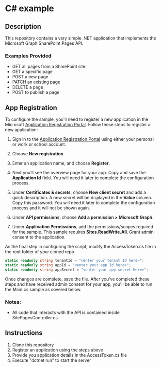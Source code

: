 # C# example

## Description
This repository contains a very simple .NET application that implements the Microsoft Graph SharePoint Pages API.

### Examples Provided
- GET all pages from a SharePoint site
- GET a specific page
- POST a new page
- PATCH an existing page
- DELETE a page
- POST to publish a page

## App Registration
To configure the sample, you'll need to register a new application in the Microsoft [Application Registration Portal](https://portal.azure.com/#blade/Microsoft_AAD_IAM/ActiveDirectoryMenuBlade/RegisteredApps).
Follow these steps to register a new application:
1. Sign in to the [Application Registration Portal](https://portal.azure.com/#blade/Microsoft_AAD_IAM/ActiveDirectoryMenuBlade/RegisteredApps) using either your personal or work or school account.

2. Choose **New registration**.

3. Enter an application name, and choose **Register**.

4. Next you'll see the overview page for your app. Copy and save the **Application Id** field. You will need it later to complete the configuration process.

5. Under **Certificates & secrets**, choose **New client secret** and add a quick description. A new secret will be displayed in the **Value** column. Copy this password. You will need it later to complete the configuration process and it will not be shown again.

6. Under **API permissions**, choose **Add a permission > Microsoft Graph**.

7. Under **Application Permissions**, add the permissions/scopes required for the sample. This sample requires **Sites.ReadWrite.All**. Grant admin consent to the application.

As the final step in configuring the script, modify the AccessToken.cs file in the root folder of your cloned repo.
```c#
static readonly string tenantId = "<enter your tenant Id here>";
static readonly string appId = "<enter your app Id here>";
static readonly string appSecret = "<enter your app secret here>";
```
Once changes are complete, save the file. After you've completed these steps and have received admin consent for your app, you'll be able to run the Main.cs sample as covered below.

### Notes:
- All code that interacts with the API is contained inside SitePagesController.cs

## Instructions
1) Clone this repository
2) Register an application using the steps above
3) Provide you application details in the AccessToken.cs file
4) Execute "dotnet run" to start the server
